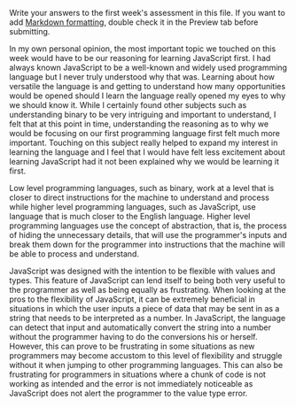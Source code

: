 Write your answers to the first week's assessment in this file. If you want to add [Markdown formatting](https://guides.github.com/features/mastering-markdown/), double check it in the Preview tab before submitting.

In my own personal opinion, the most important topic we touched on this week would have to be our reasoning for learning JavaScript first. I had always known JavaScript to be a well-known and widely used programming language but I never truly understood why that was. Learning about how versatile the language is and getting to understand how many opportunities would be opened should I learn the language really opened my eyes to why we should know it. While I certainly found other subjects such as understanding binary to be very intriguing and important to understand, I felt that at this point in time, understanding the reasoning as to why we would be focusing on our first programming language first felt much more important. Touching on this subject really helped to expand my interest in learning the language and I feel that I would have felt less excitement about learning JavaScript had it not been explained why we would be learning it first.

Low level programming languages, such as binary, work at a level that is closer to direct instructions for the machine to understand and process while higher level programming languages, such as JavaScript, use language that is much closer to the English language. Higher level programming languages use the concept of abstraction, that is, the process of hiding the unnecessary details, that will use the programmer's inputs and break them down for the programmer into instructions that the machine will be able to process and understand. 

JavaScript was designed with the intention to be flexible with values and types. This feature of JavaScript can lend itself to being both very useful to the programmer as well as being equally as frustrating. When looking at the pros to the flexibility of JavaScript, it can be extremely beneficial in situations in which the user inputs a piece of data that may be sent in as a string that needs to be interpreted as a number. In JavaScript, the language can detect that input and automatically convert the string into a number without the programmer having to do the conversions his or herself. However, this can prove to be frustrating in some situations as new programmers may become accustom to this level of flexibility and struggle without it when jumping to other programming languages. This can also be frustrating for programmers in situations where a chunk of code is not working as intended and the error is not immediately noticeable as JavaScript does not alert the programmer to the value type error. 
